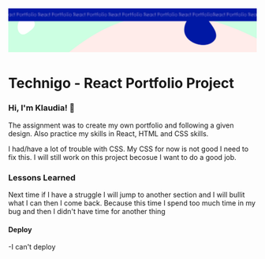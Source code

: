 <h1 align="center">
  <a href="">
    <img src="/react-p.svg" alt="Project Banner Image">
  </a>
</h1>

# Technigo - React Portfolio Project

### Hi, I'm Klaudia! 👋

The assignment was to create my own portfolio and following a given design. Also practice my skills in React, HTML and CSS skills.

I had/have a lot of trouble with CSS. My CSS for now is not good I need to fix this. I will still work on this project becosue I want to do a good job. 

### Lessons Learned

Next time if I have a struggle I will jump to another section and I will bullit what I can then I come back. Because this time I spend too much time in my bug and then I didn't have time for another thing

#### Deploy

-I can't deploy
